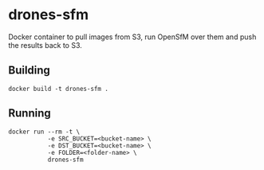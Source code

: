 # drones-sfm

Docker container to pull images from S3, run OpenSfM over them and push the results back to S3.

## Building

```
docker build -t drones-sfm .
```

## Running

```
docker run --rm -t \
           -e SRC_BUCKET=<bucket-name> \
           -e DST_BUCKET=<bucket-name> \
           -e FOLDER=<folder-name> \
           drones-sfm
```
